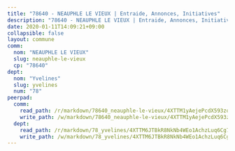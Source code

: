 ```yaml
---
title: "78640 - NEAUPHLE LE VIEUX | Entraide, Annonces, Initiatives"
description: "78640 - NEAUPHLE LE VIEUX | Entraide, Annonces, Initiatives"
date: 2020-01-11T14:09:21+09:00
collapsible: false
layout: commune
comm:
  nom: "NEAUPHLE LE VIEUX"
  slug: neauphle-le-vieux
  cp: "78640"
dept:
  nom: "Yvelines"
  slug: yvelines
  num: "78"
peerpad:
  comm:
    read_path: /r/markdown/78640_neauphle-le-vieux/4XTTM1yAejePcdX593zo8tqKwQ77juP5YCYYMbRetxLbJAjCy
    write_path: /w/markdown/78640_neauphle-le-vieux/4XTTM1yAejePcdX593zo8tqKwQ77juP5YCYYMbRetxLbJAjCy-K3TgTkJx3zDTiCS52XNbcZbh4C9XGzSR2Yss3J6GAxmWdSeBsuBoZQFTKe7fkAip6XfMzVbbVAgwUdaeHBpKPbixZuL8CHZpFMZhtjiVCHZE4htF1kSZrXouQDz74NoUxJiWQiv9
  dept:
    read_path: /r/markdown/78_yvelines/4XTTM6JTBkR8NkNb4WEo1AchzLuq6Cg73ydg7w9pErcQZA13p
    write_path: /w/markdown/78_yvelines/4XTTM6JTBkR8NkNb4WEo1AchzLuq6Cg73ydg7w9pErcQZA13p-K3TgUBFRQCPZwoWqJkunXeSjdgbtU3xzUSsui8DBc3rCTw6mbo4gNvfQRdE99JD3AnVW7fzseq687LKfGWCfAPajih5ByiZ3SpFz1r449oWaDnM5BHKZTbYtf6pEhRvzWbcazhrS
---
```


